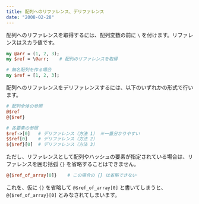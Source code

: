 ```yaml
---
title: 配列へのリファレンス、デリファレンス
date: "2008-02-28"
---
```


配列へのリファレンスを取得するには、配列変数の前に `\` を付けます。リファレンスはスカラ値です。

```perl
my @arr = (1, 2, 3);
my $ref = \@arr;    # 配列のリファレンスを取得

# 無名配列を作る場合
my $ref = [1, 2, 3];
```

配列へのリファレンスをデリファレンスするには、以下のいずれかの形式で行います。

```perl
# 配列全体の参照
@$ref
@{$ref}

# 各要素の参照
$ref->[0]   # デリファレンス（方法 1） ※一番分かりやすい
$$ref[0]    # デリファレンス（方法 2）
${$ref}[0]  # デリファレンス（方法 3）
```

ただし、リファレンスとして配列やハッシュの要素が指定されている場合は、リファレンスを囲む括弧 `{}` を省略することはできません。

```perl
@{$ref_of_array[0]}    # この場合の {} は省略できない
```

これを、仮に `{}` を省略して `@$ref_of_array[0]` と書いてしまうと、`@{$ref_of_array}[0]` とみなされてしまいます。

